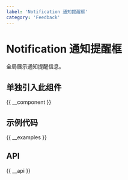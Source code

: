 ```yaml
---
label: 'Notification 通知提醒框'
category: 'Feedback'
---
```


# Notification 通知提醒框

全局展示通知提醒信息。

## 单独引入此组件

{{ __component }}

## 示例代码

{{ __examples }}

## API

{{ __api }}
